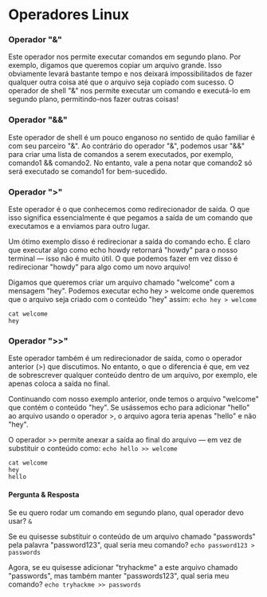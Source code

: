 # Operadores Linux

### Operador "&"
Este operador nos permite executar comandos em segundo plano. Por exemplo, digamos que queremos copiar um arquivo grande. Isso obviamente levará bastante tempo e nos deixará impossibilitados de fazer qualquer outra coisa até que o arquivo seja copiado com sucesso.
O operador de shell "&" nos permite executar um comando e executá-lo em segundo plano, permitindo-nos fazer outras coisas!

### Operador "&&"
Este operador de shell é um pouco enganoso no sentido de quão familiar é com seu parceiro "&". Ao contrário do operador "&", podemos usar "&&" para criar uma lista de comandos a serem executados, por exemplo, comando1 && comando2. No entanto, vale a pena notar que comando2 só será executado se comando1 for bem-sucedido.

### Operador ">"
Este operador é o que conhecemos como redirecionador de saída. O que isso significa essencialmente é que pegamos a saída de um comando que executamos e a enviamos para outro lugar.

Um ótimo exemplo disso é redirecionar a saída do comando echo. É claro que executar algo como echo howdy retornará "howdy" para o nosso terminal — isso não é muito útil. O que podemos fazer em vez disso é redirecionar "howdy" para algo como um novo arquivo!

Digamos que queremos criar um arquivo chamado "welcome" com a mensagem "hey". Podemos executar echo hey > welcome onde queremos que o arquivo seja criado com o conteúdo "hey" assim:
```echo hey > welcome```

```
cat welcome
hey
```

### Operador ">>"
Este operador também é um redirecionador de saída, como o operador anterior (>) que discutimos. No entanto, o que o diferencia é que, em vez de sobrescrever qualquer conteúdo dentro de um arquivo, por exemplo, ele apenas coloca a saída no final.

Continuando com nosso exemplo anterior, onde temos o arquivo "welcome" que contém o conteúdo "hey". Se usássemos echo para adicionar "hello" ao arquivo usando o operador >, o arquivo agora teria apenas "hello" e não "hey".

O operador >> permite anexar a saída ao final do arquivo — em vez de substituir o conteúdo como:
```echo hello >> welcome```

```
cat welcome
hey
hello
```

#### Pergunta & Resposta
Se eu quero rodar um comando em segundo plano, qual operador devo usar?
```&```

Se eu quisesse substituir o conteúdo de um arquivo chamado "passwords" pela palavra "password123", qual seria meu comando?
```echo password123 > passwords```

Agora, se eu quisesse adicionar "tryhackme" a este arquivo chamado "passwords", mas também manter "passwords123", qual seria meu comando?
```echo tryhackme >> passwords```
